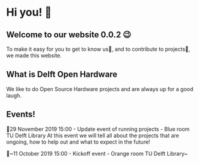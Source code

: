 # Hi you! 👋
## Welcome to our website 0.0.2 😉

To make it easy for you to get to know us🤝, and to contribute to projects💪, we made this website.


## What is Delft Open Hardware
We like to do Open Source Hardware projects and are always up for a good laugh.

## Events!
📆29 November 2019 15:00 - Update event of running projects - Blue room TU Delft Library
At this event we will tell all about the projects that are ongoing, how to help out and what to expect in the future!

📆~11 October 2019 15:00 - Kickoff event - Orange room TU Delft Library~
